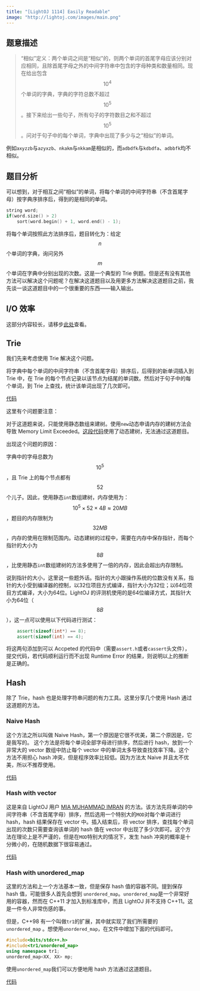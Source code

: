 ```yaml
---
title: "[LightOJ 1114] Easily Readable"
image: "http://lightoj.com/images/main.png"
---
```


## 题意描述
>“相似”定义：两个单词之间是“相似”的，则两个单词的首尾字母应该分别对应相同，且除首尾字母之外的中间字符串中包含的字母种类和数量相同。现在给出包含 $$10^4$$个单词的字典，字典的字符总数不超过$$10^5$$。接下来给出一些句子，所有句子的字符数目之和不超过$$10^5$$。问对于句子中的每个单词，字典中出现了多少与之“相似”的单词。

例如`axyzzb`与`azyxzb`、`nkakm`与`nkkam`是相似的，而`adbdfk`与`kdbdfa`、`adbbfk`均不相似。

## 题目分析
可以想到，对于相互之间“相似”的单词，将每个单词的中间字符串（不含首尾字母）按字典序排序后，得到的是相同的单词。
```cpp
string word;
if(word.size() > 2)
	sort(word.begin() + 1, word.end() - 1);
```
将每个单词按照此方法排序后，题目转化为：给定$$n$$个单词的字典，询问另外$$m$$个单词在字典中分别出现的次数。这是一个典型的 Trie 例题。但是还有没有其他方法可以解决这个问题呢？在解决这道题目以及用更多方法解决这道题目之前，我先谈一谈这道题目中的一个很重要的东西——输入输出。

## I/O 效率
这部分内容较长，请移步[此处][1]查看。

## Trie
我们先来考虑使用 Trie 解决这个问题。

将字典中每个单词的中间字符串（不含首尾字母）排序后，后得到的新单词插入到 Trie 中，在 Trie 的每个节点记录以该节点为结尾的单词数。然后对于句子中的每个单词，到 Trie 上查找，统计该单词出现了几次即可。

[代码][7]

这里有个问题要注意：

对于这道题来说，只能使用静态数组来建树。使用`new`动态申请内存的建树方法会导致 Memory Limit Exceeded。[这段代码][2]使用了动态建树，无法通过这道题目。

出现这个问题的原因：

字典中的字母总数为$$10^5$$，且 Trie 上的每个节点都有$$52$$个儿子。因此，使用静态`int`数组建树，内存使用为：$$10^5 \times 52 \times 4 B \approx 20 MB$$，题目的内存限制为$$32MB$$，内存的使用在限制范围内。动态建树的过程中，需要在内存中保存指针，而每个指针的大小为$$8B$$，比使用静态`int`数组建树的方法多使用了一倍的内存，因此会超出内存限制。

说到指针的大小，这里说一些题外话。指针的大小跟操作系统的位数没有关系，指针的大小受到编译器的控制，以32位项目方式编译，指针大小为32位；以64位项目方式编译，大小为64位。LightOJ 的评测机使用的是64位编译方式，其指针大小为64位（$$8B$$），这一点可以使用以下代码进行测试：
``` cpp
    assert(sizeof(int*) == 8);
    assert(sizeof(int) == 4);
```
将这两句添加到可以 Accpeted 的代码中（需要`assert.h`或者`cassert`头文件），提交代码，若代码顺利运行而不出现 Runtime Error 的结果，则说明以上的推断是正确的。

## Hash
除了 Trie，hash 也是处理字符串问题的有力工具。这里分享几个使用 Hash 通过这道题的方法。

### Naive Hash
这个方法之所以叫做 Naive Hash，第一个原因是它很不优美，第二个原因是，它是我写的。
这个方法是将每个单词全部字母进行排序，然后进行 hash，放到一个非常大的 vector 数组中防止每个 vector 中的单词太多导致查找效率下降。这个方法不用担心 hash 冲突，但是程序效率比较低。因为方法太 Naive 并且太不优美，所以不推荐使用。

[代码][3]

### Hash with vector

这是来自 LightOJ 用户 [MIA MUHAMMAD IMRAN][4]  的方法。该方法先将单词的中间字符串（不含首尾字母）排序，然后选用一个特别大的`MOD`对每个单词进行 hash，hash 结果保存在 vector 中。插入结束后，将 vector 排序，查找每个单词出现的次数只需要查询该单词的 hash 值在 vector 中出现了多少次即可。这个方法在理论上是不严谨的，但是在`MOD`特别大的情况下，发生 hash 冲突的概率是十分微小的，在随机数据下很容易通过。

[代码][5]

### Hash with unordered_map

这里的方法和上一个方法基本一致，但是保存 hash 值的容器不同。提到保存 hash 值，可能很多人首先会想到 `unordered_map`。`unordered_map`是一个非常好用的容器，然而在 C++11 才加入到标准库中，而且 LightOJ 并不支持 C++11。这是一件令人非常伤感的事。

但是，C++98 有一个叫做`tr1`的扩展，其中就实现了我们所需要的 `unordered_map` 。想使用`unordered_map`，在文件中增加下面的代码即可。
``` cpp
#include<bits/stdc++.h>
#include<tr1/unordered_map>
using namespace tr1;
unordered_map<XX, XX> mp;
```
使用`unordered_map`我们可以方便地用 hash 方法通过这道题目。

[代码][6]



[1]: /2017/04/11/I-O-problem
[2]: https://github.com/YuCrazing/ACM-solutions/blob/master/LightOJ/1114%20-%20Easily%20Readable.cpp
[3]: https://github.com/YuCrazing/ACM-solutions/blob/master/LightOJ/1114%20-%20Easily%20Readable%20(naive%20hash).cpp
[4]: http://lightoj.com/volume_userstat.php?user_id=3952
[5]: https://github.com/YuCrazing/ACM-solutions/blob/master/LightOJ/1114%20-%20Easily%20Readable%20(hash%20vector).cpp
[6]: https://github.com/YuCrazing/ACM-solutions/blob/master/LightOJ/1114%20-%20Easily%20Readable%20(hash%20unordered_map).cpp
[7]: https://github.com/YuCrazing/ACM-solutions/blob/master/LightOJ/1114%20-%20Easily%20Readable%20(static).cpp
